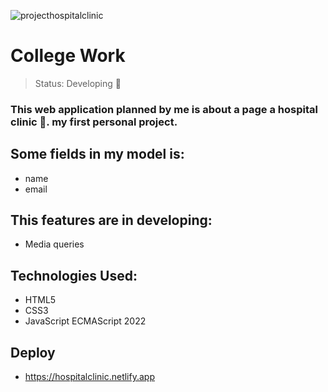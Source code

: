 ![projecthospitalclinic](https://user-images.githubusercontent.com/84799845/193354624-15af26ac-86a9-4ab7-b4e0-f27d056f7617.jpg)

<h1>College Work</h1>

> Status: Developing 📐

### This web application planned by me is about a page a hospital clinic 🏥. my first personal project.

## Some fields in my model is:
+ name
+ email

## This features are in developing:
+ Media queries 

## Technologies Used:
 - HTML5
 - CSS3
 - JavaScript ECMAScript 2022

## Deploy 
- https://hospitalclinic.netlify.app

